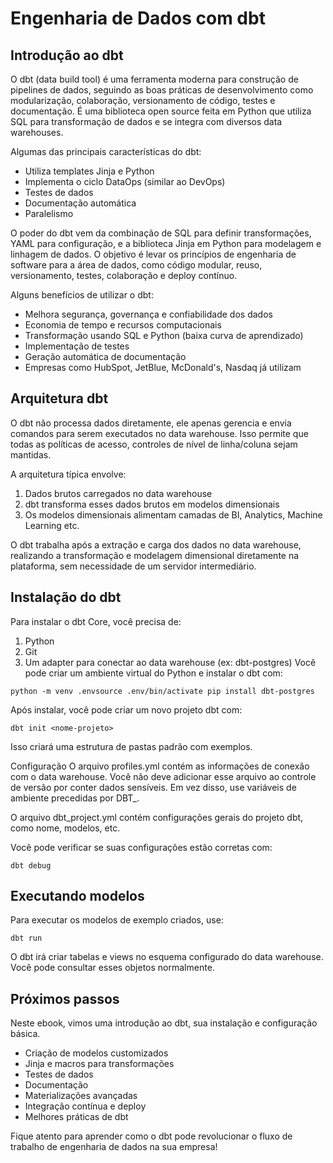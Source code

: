 # Engenharia de Dados com dbt
## Introdução ao dbt
O dbt (data build tool) é uma ferramenta moderna para construção de pipelines de dados, seguindo as boas práticas de desenvolvimento como modularização, colaboração, versionamento de código, testes e documentação. É uma biblioteca open source feita em Python que utiliza SQL para transformação de dados e se integra com diversos data warehouses.

Algumas das principais características do dbt:

 - Utiliza templates Jinja e Python
 - Implementa o ciclo DataOps (similar ao DevOps)
 - Testes de dados
 - Documentação automática
 - Paralelismo

O poder do dbt vem da combinação de SQL para definir transformações, YAML para configuração, e a biblioteca Jinja em Python para modelagem e linhagem de dados. O objetivo é levar os princípios de engenharia de software para a área de dados, como código modular, reuso, versionamento, testes, colaboração e deploy contínuo.

Alguns benefícios de utilizar o dbt:

- Melhora segurança, governança e confiabilidade dos dados
- Economia de tempo e recursos computacionais
- Transformação usando SQL e Python (baixa curva de aprendizado)
- Implementação de testes
- Geração automática de documentação
- Empresas como HubSpot, JetBlue, McDonald's, Nasdaq já utilizam

## Arquitetura dbt
O dbt não processa dados diretamente, ele apenas gerencia e envia comandos para serem executados no data warehouse. Isso permite que todas as políticas de acesso, controles de nível de linha/coluna sejam mantidas.

A arquitetura típica envolve:

1. Dados brutos carregados no data warehouse
2. dbt transforma esses dados brutos em modelos dimensionais
3. Os modelos dimensionais alimentam camadas de BI, Analytics, Machine Learning etc.

O dbt trabalha após a extração e carga dos dados no data warehouse, realizando a transformação e modelagem dimensional diretamente na plataforma, sem necessidade de um servidor intermediário.

## Instalação do dbt
Para instalar o dbt Core, você precisa de:

1. Python
2. Git
3. Um adapter para conectar ao data warehouse (ex: dbt-postgres)
Você pode criar um ambiente virtual do Python e instalar o dbt com:
```
python -m venv .envsource .env/bin/activate pip install dbt-postgres
```
Após instalar, você pode criar um novo projeto dbt com:
```
dbt init <nome-projeto>
```
Isso criará uma estrutura de pastas padrão com exemplos.

Configuração
O arquivo profiles.yml contém as informações de conexão com o data warehouse. Você não deve adicionar esse arquivo ao controle de versão por conter dados sensíveis. Em vez disso, use variáveis de ambiente precedidas por DBT_.

O arquivo dbt_project.yml contém configurações gerais do projeto dbt, como nome, modelos, etc.

Você pode verificar se suas configurações estão corretas com:
```
dbt debug
```

## Executando modelos
Para executar os modelos de exemplo criados, use:
```
dbt run
```
O dbt irá criar tabelas e views no esquema configurado do data warehouse. Você pode consultar esses objetos normalmente.

## Próximos passos
Neste ebook, vimos uma introdução ao dbt, sua instalação e configuração básica. 

- Criação de modelos customizados
- Jinja e macros para transformações
- Testes de dados
- Documentação
- Materializações avançadas
- Integração contínua e deploy
- Melhores práticas de dbt

Fique atento para aprender como o dbt pode revolucionar o fluxo de trabalho de engenharia de dados na sua empresa!